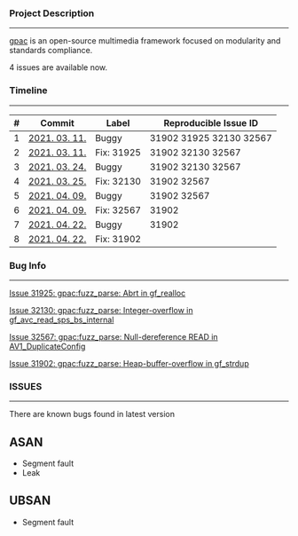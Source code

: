 ### Project Description

------------

[gpac](https://github.com/gpac/gpac) is an open-source multimedia framework focused on modularity and standards compliance. 



4 issues are available now.

 

### Timeline

----------------

| #    | Commit                                                       | Label      | Reproducible Issue ID   |
| ---- | ------------------------------------------------------------ | ---------- | ----------------------- |
| 1    | [2021. 03. 11.](https://github.com/gpac/gpac/commit/c4a5109dad73abe25ad12d8d529a728ae98d78ca) | Buggy      | 31902 31925 32130 32567 |
| 2    | [2021. 03. 11.](https://github.com/gpac/gpac/commit/8986422c21fbd9a7bf6561cae65aae42077447e8) | Fix: 31925 | 31902 32130 32567       |
| 3    | [2021. 03. 24.](https://github.com/gpac/gpac/commit/c0b116512dce4ed77eb7c04bb37168fa15ff67b1) | Buggy      | 31902 32130 32567       |
| 4    | [2021. 03. 25.](https://github.com/gpac/gpac/commit/020ca151321a9692a28e63c88f1dbbe9deca9813) | Fix: 32130 | 31902 32567             |
| 5    | [2021. 04. 09.](https://github.com/gpac/gpac/commit/cd3738dea038dbd12e603ad48cd7373ae0440f65) | Buggy      | 31902 32567             |
| 6    | [2021. 04. 09.](https://github.com/gpac/gpac/commit/b2eab95e07cb5819375a50358d4806a8813b6e50) | Fix: 32567 | 31902                   |
| 7    | [2021. 04. 22.](https://github.com/gpac/gpac/commit/da59a5b8fed9e1c260b8e87ea0bfe7d8d5369fcd) | Buggy      | 31902                   |
| 8    | [2021. 04. 22.](https://github.com/gpac/gpac/commit/e74be5976a6fee059c638050a237893f7e9a3b23) | Fix: 31902 |                         |



### Bug Info

---------

[Issue 31925: gpac:fuzz_parse: Abrt in gf_realloc](https://bugs.chromium.org/p/oss-fuzz/issues/detail?id=31925&q=31925&can=1)

[Issue 32130: gpac:fuzz_parse: Integer-overflow in gf_avc_read_sps_bs_internal](https://bugs.chromium.org/p/oss-fuzz/issues/detail?id=32130&q=32130&can=1)

[Issue 32567: gpac:fuzz_parse: Null-dereference READ in AV1_DuplicateConfig](https://bugs.chromium.org/p/oss-fuzz/issues/detail?id=32567&q=32567&can=1)

[Issue 31902: gpac:fuzz_parse: Heap-buffer-overflow in gf_strdup](https://bugs.chromium.org/p/oss-fuzz/issues/detail?id=31925&q=31925&can=1)


### ISSUES

---------
There are known bugs found in latest version

ASAN
-----------
- Segment fault 
- Leak



UBSAN
-----------
- Segment fault
